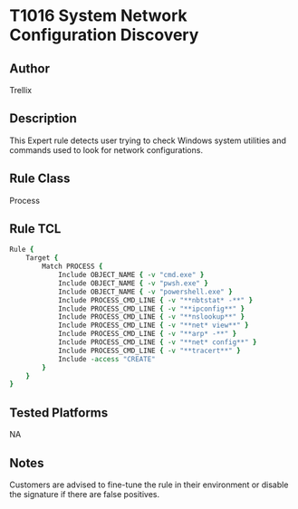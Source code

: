 # T1016 System Network Configuration Discovery

## Author
Trellix

## Description
This Expert rule detects user trying to check Windows system utilities and commands used to look for network configurations.

## Rule Class 
Process

## Rule TCL
```tcl
Rule {
    Target {
        Match PROCESS {
            Include OBJECT_NAME { -v "cmd.exe" }
            Include OBJECT_NAME { -v "pwsh.exe" }
            Include OBJECT_NAME { -v "powershell.exe" }
            Include PROCESS_CMD_LINE { -v "**nbtstat* -**" }
            Include PROCESS_CMD_LINE { -v "**ipconfig**" }
            Include PROCESS_CMD_LINE { -v "**nslookup**" }
            Include PROCESS_CMD_LINE { -v "**net* view**" }
            Include PROCESS_CMD_LINE { -v "**arp* -**" }
            Include PROCESS_CMD_LINE { -v "**net* config**" }
            Include PROCESS_CMD_LINE { -v "**tracert**" }
            Include -access "CREATE"
        }
    }
}
```

## Tested Platforms
NA

## Notes
Customers are advised to fine-tune the rule in their environment or disable the signature if there are false positives.
